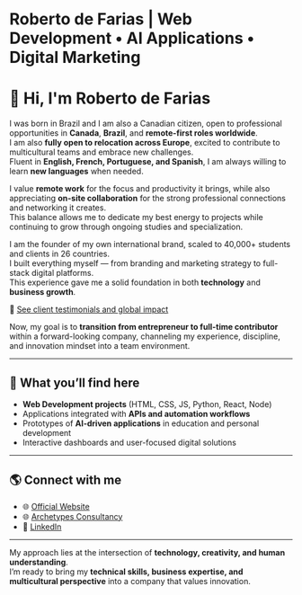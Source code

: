 # Roberto de Farias | Web Development • AI Applications • Digital Marketing

# 👋 Hi, I'm Roberto de Farias

I was born in Brazil and I am also a Canadian citizen, open to professional opportunities in **Canada**, **Brazil**, and **remote-first roles worldwide**.  
I am also **fully open to relocation across Europe**, excited to contribute to multicultural teams and embrace new challenges.  
Fluent in **English, French, Portuguese, and Spanish**, I am always willing to learn **new languages** when needed.

I value **remote work** for the focus and productivity it brings, while also appreciating **on-site collaboration** for the strong professional connections and networking it creates.  
This balance allows me to dedicate my best energy to projects while continuing to grow through ongoing studies and specialization.

I am the founder of my own international brand, scaled to 40,000+ students and clients in 26 countries.  
I built everything myself — from branding and marketing strategy to full-stack digital platforms.  
This experience gave me a solid foundation in both **technology** and **business growth**.

📌 [See client testimonials and global impact](https://share.google/2tTcTwwPcdiFHXY42)

Now, my goal is to **transition from entrepreneur to full-time contributor** within a forward-looking company, channeling my experience, discipline, and innovation mindset into a team environment.

---

## 🚀 What you’ll find here
- **Web Development projects** (HTML, CSS, JS, Python, React, Node)  
- Applications integrated with **APIs and automation workflows**  
- Prototypes of **AI-driven applications** in education and personal development  
- Interactive dashboards and user-focused digital solutions  

---

## 🌎 Connect with me
- 🌐 [Official Website](https://www.robertodefarias.com.br)  
- 🌐 [Archetypes Consultancy](https://www.arquetipos.com.br)  
- 💼 [LinkedIn](https://www.linkedin.com/in/robertodefarias/)  

---

My approach lies at the intersection of **technology, creativity, and human understanding**.  
I’m ready to bring my **technical skills, business expertise, and multicultural perspective** into a company that values innovation.
